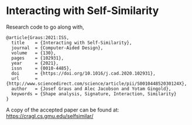 # Interacting with Self-Similarity

Research code to go along with,

```
@article{Graus:2021:ISS,
  title    = {Interacting with Self-Similarity},
  journal  = {Computer-Aided Design},
  volume   = {130},
  pages    = {102931},
  year     = {2021},
  issn     = {0010-4485},
  doi      = {https://doi.org/10.1016/j.cad.2020.102931},
  url      = {http://www.sciencedirect.com/science/article/pii/S001044852030124X},
  author   = {Josef Graus and Alec Jacobson and Yotam Gingold},
  keywords = {Shape analysis, Signature, Interaction, Similarity}
}
```

A copy of the accepted paper can be found at:
https://cragl.cs.gmu.edu/selfsimilar/